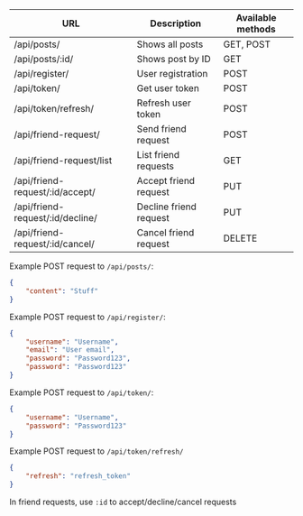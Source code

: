 | URL                                 | Description                  | Available methods |
| ----------------------------------- | ---------------------------- | ----------------- |
| /api/posts/                         | Shows all posts              | GET, POST         |
| /api/posts/:id/                     | Shows post by ID             | GET               |
| /api/register/                      | User registration            | POST              |
| /api/token/                         | Get user token               | POST              |
| /api/token/refresh/                 | Refresh user token           | POST              |
| /api/friend-request/                | Send friend request          | POST              |
| /api/friend-request/list            | List friend requests         | GET               |
| /api/friend-request/:id/accept/     | Accept friend request        | PUT               |
| /api/friend-request/:id/decline/    | Decline friend request       | PUT               |
| /api/friend-request/:id/cancel/     | Cancel friend request        | DELETE            |

Example POST request to ```/api/posts/```:
```json
{
    "content": "Stuff"
}
```

Example POST request to ```/api/register/```:
```json
{
    "username": "Username",
    "email": "User email",
    "password": "Password123",
    "password": "Password123"
}
```

Example POST request to ```/api/token/```:
```json
{
    "username": "Username",
    "password": "Password123"
}
```

Example POST request to ```/api/token/refresh/```
```json
{
    "refresh": "refresh_token"
}
```

In friend requests, use ```:id``` to accept/decline/cancel requests